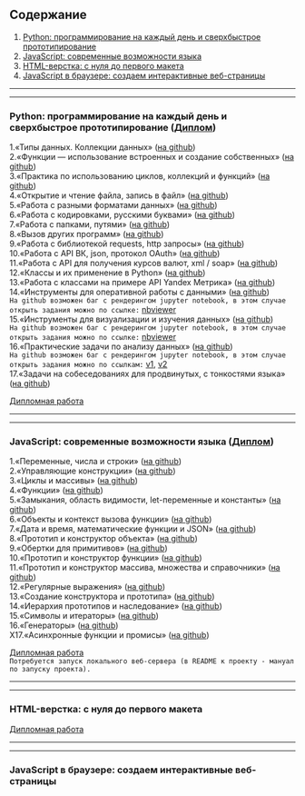 ## Содержание
1. [Python: программирование на каждый день и сверхбыстрое прототипирование](README.md#курс-python-программирование-на-каждый-день-и-сверхбыстрое-прототипирование-диплом)  
2. [JavaScript: современныe возможности языка](README.md#javascript-современныe-возможности-языка-диплом)  
3. [HTML-верстка: с нуля до первого макета](README.md#html-верстка-с-нуля-до-первого-макета)  
4. [JavaScript в браузере: создаем интерактивные веб-страницы](README.md#javascript-в-браузере-создаем-интерактивные-веб-страницы)  

***
***

### Python: программирование на каждый день и сверхбыстрое прототипирование ([Диплом](https://github.com/kosiginiv83/learning_repo/blob/master/Python/PY82017003_diplom_Kosygin.pdf))
1.«Типы данных. Коллекции данных» 
([на github](https://github.com/kosiginiv83/learning_repo/tree/master/Python/1.Collections))  
2.«Функции — использование встроенных и создание собственных» 
([на github](https://github.com/kosiginiv83/learning_repo/blob/master/Python/2.Functions))  
3.«Практика по использованию циклов, коллекций и функций» 
([на github](https://github.com/kosiginiv83/learning_repo/blob/master/Python/3.FuncCycles))  
4.«Открытие и чтение файла, запись в файл» 
([на github](https://github.com/kosiginiv83/learning_repo/blob/master/Python/4.Files))  
5.«Работа с разными форматами данных» 
([на github](https://github.com/kosiginiv83/learning_repo/blob/master/Python/5.FilesFormats))  
6.«Работа с кодировками, русскими буквами» 
([на github](https://github.com/kosiginiv83/learning_repo/blob/master/Python/6.Encodings))  
7.«Работа с папками, путями» 
([на github](https://github.com/kosiginiv83/learning_repo/blob/master/Python/7.Paths))  
8.«Вызов других программ» 
([на github](https://github.com/kosiginiv83/learning_repo/blob/master/Python/8.ExternalProgs))  
9.«Работа с библиотекой requests, http запросы» 
([на github](https://github.com/kosiginiv83/learning_repo/blob/master/Python/9.HTTPrequests))  
10.«Работа с API ВК, json, протокол OAuth» 
([на github](https://github.com/kosiginiv83/learning_repo/blob/master/Python/10.ApiVK))  
11.«Работа с API для получения курсов валют, xml / soap» 
([на github](https://github.com/kosiginiv83/learning_repo/blob/master/Python/11.API))  
12.«Классы и их применение в Python» 
([на github](https://github.com/kosiginiv83/learning_repo/blob/master/Python/12.Classes))  
13.«Работа с классами на примере API Yandex Метрика» 
([на github](https://github.com/kosiginiv83/learning_repo/blob/master/Python/13.YaMetrics))  
14.«Инструменты для оперативной работы с данными» 
([на github](https://github.com/kosiginiv83/learning_repo/blob/master/Python/14.DataInstr))  
`На github возможен баг с рендерингом jupyter notebook, в этом случае открыть задания можно по ссылке:`
[nbviewer](https://nbviewer.jupyter.org/github/kosiginiv83/learning_repo/blob/master/Python/14.DataInstr/dz_4.1.ipynb)  
15.«Инструменты для визуализации и изучения данных» 
([на github](https://github.com/kosiginiv83/learning_repo/blob/master/Python/15.DataVisual))  
`На github возможен баг с рендерингом jupyter notebook, в этом случае открыть задания можно по ссылке:`
[nbviewer](https://nbviewer.jupyter.org/github/kosiginiv83/learning_repo/blob/master/Python/15.DataVisual/dz_4.2.ipynb)  
16.«Практические задачи по анализу данных» 
([на github](https://github.com/kosiginiv83/learning_repo/blob/master/Python/16.DataPractice))   
`На github возможен баг с рендерингом jupyter notebook, в этом случае открыть задания можно по ссылкам:` 
[v1](https://nbviewer.jupyter.org/github/kosiginiv83/learning_repo/blob/master/Python/16.DataPractice/practice_v1.ipynb), 
[v2](https://nbviewer.jupyter.org/github/kosiginiv83/learning_repo/blob/master/Python/16.DataPractice/practice_v2.ipynb)  
17.«Задачи на собеседованиях для продвинутых, с тонкостями языка» 
([на github](https://github.com/kosiginiv83/learning_repo/blob/master/Python/17.Nuance))  

[Дипломная работа](https://github.com/kosiginiv83/learning_repo/blob/master/Python/Graduation)  

***
***

### JavaScript: современныe возможности языка ([Диплом](https://github.com/kosiginiv83/learning_repo/blob/master/JS_Opportunities/JS192018014_diplom_Kosygin.pdf))
1.«Переменные, числа и строки» 
([на github](https://github.com/kosiginiv83/learning_repo/tree/master/JS_Opportunities/1.Vars))  
2.«Управляющие конструкции» 
([на github](https://github.com/kosiginiv83/learning_repo/tree/master/JS_Opportunities/2.Constructions))  
3.«Циклы и массивы» 
([на github](https://github.com/kosiginiv83/learning_repo/tree/master/JS_Opportunities/3.Cycles))  
4.«Функции» 
([на github](https://github.com/kosiginiv83/learning_repo/tree/master/JS_Opportunities/4.Functions))  
5.«Замыкания, область видимости, let-переменные и константы» 
([на github](https://github.com/kosiginiv83/learning_repo/tree/master/JS_Opportunities/5.Closures))  
6.«Объекты и контекст вызова функции» 
([на github](https://github.com/kosiginiv83/learning_repo/tree/master/JS_Opportunities/6.Objects))  
7.«Дата и время, математические функции и JSON» 
([на github](https://github.com/kosiginiv83/learning_repo/tree/master/JS_Opportunities/7.DateTime))  
8.«Прототип и конструктор объекта» 
([на github](https://github.com/kosiginiv83/learning_repo/tree/master/JS_Opportunities/8.ObjectProto))  
9.«Обертки для примитивов» 
([на github](https://github.com/kosiginiv83/learning_repo/tree/master/JS_Opportunities/9.Wrapper))  
10.«Прототип и конструктор функции» 
([на github](https://github.com/kosiginiv83/learning_repo/tree/master/JS_Opportunities/10.FunctionProto))  
11.«Прототип и конструктор массива, множества и справочники» 
([на github](https://github.com/kosiginiv83/learning_repo/tree/master/JS_Opportunities/11.ArrayProto))  
12.«Регулярные выражения» 
([на github](https://github.com/kosiginiv83/learning_repo/tree/master/JS_Opportunities/12.Regexp))  
13.«Создание конструктора и прототипа» 
([на github](https://github.com/kosiginiv83/learning_repo/tree/master/JS_Opportunities/13.Constructor))  
14.«Иерархия прототипов и наследование» 
([на github](https://github.com/kosiginiv83/learning_repo/tree/master/JS_Opportunities/14.Inheritance))  
15.«Символы и итераторы» 
([на github](https://github.com/kosiginiv83/learning_repo/tree/master/JS_Opportunities/15.Symbols))  
16.«Генераторы» 
([на github](https://github.com/kosiginiv83/learning_repo/tree/master/JS_Opportunities/16.Generators))  
X17.«Асинхронные функции и промисы» 
([на github](https://github.com/kosiginiv83/learning_repo/tree/master/JS_Opportunities/17.Async))  

[Дипломная работа](https://github.com/kosiginiv83/learning_repo/tree/master/JS_Opportunities/Graduation/js-game-1.4.1)  
`Потребуется запуск локального веб-сервера (в README к проекту - мануал по запуску проекта).`
***
***

### HTML-верстка: с нуля до первого макета
[Дипломная работа](https://kosiginiv83.github.io/)

***
***

### JavaScript в браузере: создаем интерактивные веб-страницы

